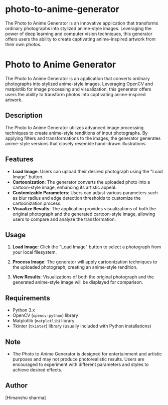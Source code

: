 # photo-to-anime-generator
The Photo to Anime Generator is an innovative application that transforms ordinary photographs into stylized anime-style images. Leveraging the power of deep learning and computer vision techniques, this generator offers users the ability to create captivating anime-inspired artwork from their own photos.


# Photo to Anime Generator

The Photo to Anime Generator is an application that converts ordinary photographs into stylized anime-style images. Leveraging OpenCV and matplotlib for image processing and visualization, this generator offers users the ability to transform photos into captivating anime-inspired artwork.

## Description

The Photo to Anime Generator utilizes advanced image processing techniques to create anime-style renditions of input photographs. By applying filters and transformations to the images, the generator generates anime-style versions that closely resemble hand-drawn illustrations.

## Features

- **Load Image**: Users can upload their desired photograph using the "Load Image" button.
- **Cartoonization**: The generator converts the uploaded photo into a cartoon-style image, enhancing its artistic appeal.
- **Customizable Parameters**: Users can adjust various parameters such as blur radius and edge detection thresholds to customize the cartoonization process.
- **Visualize Results**: The application provides visualizations of both the original photograph and the generated cartoon-style image, allowing users to compare and analyze the transformation.

## Usage

1. **Load Image**: Click the "Load Image" button to select a photograph from your local filesystem.
   
2. **Process Image**: The generator will apply cartoonization techniques to the uploaded photograph, creating an anime-style rendition.
   
3. **View Results**: Visualizations of both the original photograph and the generated anime-style image will be displayed for comparison.

## Requirements

- Python 3.x
- OpenCV (`opencv-python`) library
- Matplotlib (`matplotlib`) library
- Tkinter (`tkinter`) library (usually included with Python installations)

## Note

- The Photo to Anime Generator is designed for entertainment and artistic purposes and may not produce photorealistic results. Users are encouraged to experiment with different parameters and styles to achieve desired effects.

## Author

[Himanshu sharma]
